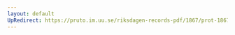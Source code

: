 ```yaml
---
layout: default
UpRedirect: https://pruto.im.uu.se/riksdagen-records-pdf/1867/prot-1867--ak--508/prot-1867--ak--508_000.pdf
---
```

